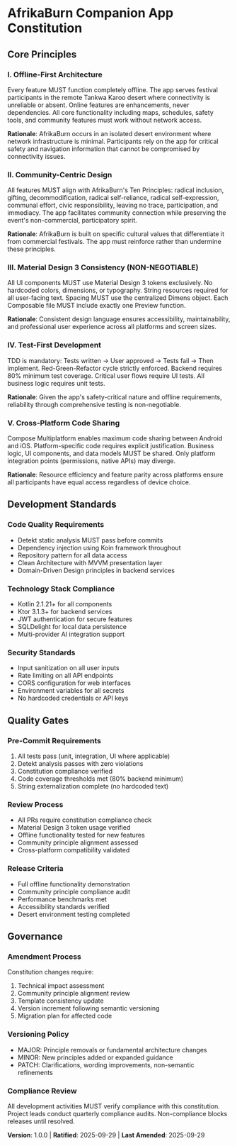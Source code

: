 <!--
Sync Impact Report:
Version change: [CONSTITUTION_VERSION] → 1.0.0
Modified principles: Complete initialization from template
Added sections: All core principles, Development Standards, Quality Gates, Governance
Removed sections: Template placeholders removed
Templates requiring updates:
  ✅ Updated plan-template.md version reference
  ✅ Updated spec-template.md alignment
  ✅ Updated tasks-template.md alignment
Follow-up TODOs: None - all placeholders resolved
-->

# AfrikaBurn Companion App Constitution

## Core Principles

### I. Offline-First Architecture
Every feature MUST function completely offline. The app serves festival participants in the remote Tankwa Karoo desert where connectivity is unreliable or absent. Online features are enhancements, never dependencies. All core functionality including maps, schedules, safety tools, and community features must work without network access.

**Rationale**: AfrikaBurn occurs in an isolated desert environment where network infrastructure is minimal. Participants rely on the app for critical safety and navigation information that cannot be compromised by connectivity issues.

### II. Community-Centric Design
All features MUST align with AfrikaBurn's Ten Principles: radical inclusion, gifting, decommodification, radical self-reliance, radical self-expression, communal effort, civic responsibility, leaving no trace, participation, and immediacy. The app facilitates community connection while preserving the event's non-commercial, participatory spirit.

**Rationale**: AfrikaBurn is built on specific cultural values that differentiate it from commercial festivals. The app must reinforce rather than undermine these principles.

### III. Material Design 3 Consistency (NON-NEGOTIABLE)
All UI components MUST use Material Design 3 tokens exclusively. No hardcoded colors, dimensions, or typography. String resources required for all user-facing text. Spacing MUST use the centralized Dimens object. Each Composable file MUST include exactly one Preview function.

**Rationale**: Consistent design language ensures accessibility, maintainability, and professional user experience across all platforms and screen sizes.

### IV. Test-First Development
TDD is mandatory: Tests written → User approved → Tests fail → Then implement. Red-Green-Refactor cycle strictly enforced. Backend requires 80% minimum test coverage. Critical user flows require UI tests. All business logic requires unit tests.

**Rationale**: Given the app's safety-critical nature and offline requirements, reliability through comprehensive testing is non-negotiable.

### V. Cross-Platform Code Sharing
Compose Multiplatform enables maximum code sharing between Android and iOS. Platform-specific code requires explicit justification. Business logic, UI components, and data models MUST be shared. Only platform integration points (permissions, native APIs) may diverge.

**Rationale**: Resource efficiency and feature parity across platforms ensure all participants have equal access regardless of device choice.

## Development Standards

### Code Quality Requirements
- Detekt static analysis MUST pass before commits
- Dependency injection using Koin framework throughout
- Repository pattern for all data access
- Clean Architecture with MVVM presentation layer
- Domain-Driven Design principles in backend services

### Technology Stack Compliance
- Kotlin 2.1.21+ for all components
- Ktor 3.1.3+ for backend services
- JWT authentication for secure features
- SQLDelight for local data persistence
- Multi-provider AI integration support

### Security Standards
- Input sanitization on all user inputs
- Rate limiting on all API endpoints
- CORS configuration for web interfaces
- Environment variables for all secrets
- No hardcoded credentials or API keys

## Quality Gates

### Pre-Commit Requirements
1. All tests pass (unit, integration, UI where applicable)
2. Detekt analysis passes with zero violations
3. Constitution compliance verified
4. Code coverage thresholds met (80% backend minimum)
5. String externalization complete (no hardcoded text)

### Review Process
- All PRs require constitution compliance check
- Material Design 3 token usage verified
- Offline functionality tested for new features
- Community principle alignment assessed
- Cross-platform compatibility validated

### Release Criteria
- Full offline functionality demonstration
- Community principle compliance audit
- Performance benchmarks met
- Accessibility standards verified
- Desert environment testing completed

## Governance

### Amendment Process
Constitution changes require:
1. Technical impact assessment
2. Community principle alignment review
3. Template consistency update
4. Version increment following semantic versioning
5. Migration plan for affected code

### Versioning Policy
- MAJOR: Principle removals or fundamental architecture changes
- MINOR: New principles added or expanded guidance
- PATCH: Clarifications, wording improvements, non-semantic refinements

### Compliance Review
All development activities MUST verify compliance with this constitution. Project leads conduct quarterly compliance audits. Non-compliance blocks releases until resolved.

**Version**: 1.0.0 | **Ratified**: 2025-09-29 | **Last Amended**: 2025-09-29